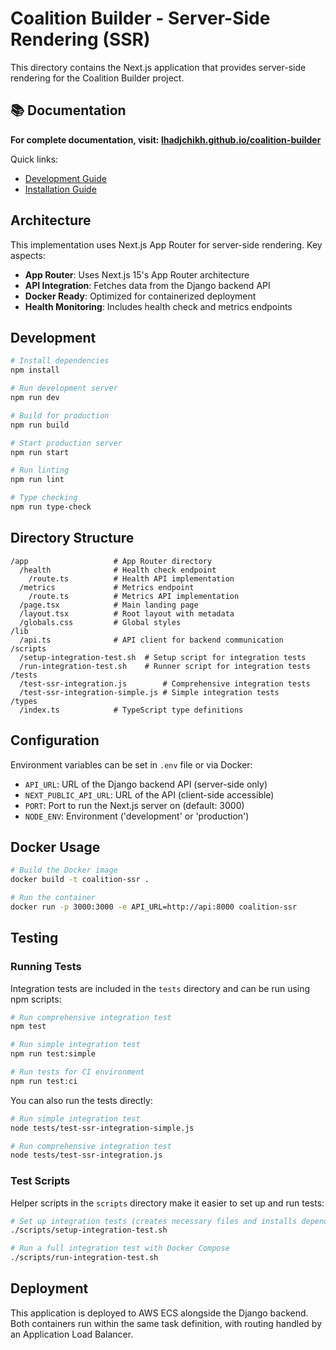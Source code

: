 # Coalition Builder - Server-Side Rendering (SSR)

This directory contains the Next.js application that provides server-side rendering for the Coalition Builder project.

## 📚 Documentation

**For complete documentation, visit: [lhadjchikh.github.io/coalition-builder](https://lhadjchikh.github.io/coalition-builder/)**

Quick links:

- [Development Guide](https://lhadjchikh.github.io/coalition-builder/development/)
- [Installation Guide](https://lhadjchikh.github.io/coalition-builder/installation/)

## Architecture

This implementation uses Next.js App Router for server-side rendering. Key aspects:

- **App Router**: Uses Next.js 15's App Router architecture
- **API Integration**: Fetches data from the Django backend API
- **Docker Ready**: Optimized for containerized deployment
- **Health Monitoring**: Includes health check and metrics endpoints

## Development

```bash
# Install dependencies
npm install

# Run development server
npm run dev

# Build for production
npm run build

# Start production server
npm run start

# Run linting
npm run lint

# Type checking
npm run type-check
```

## Directory Structure

```
/app                   # App Router directory
  /health              # Health check endpoint
    /route.ts          # Health API implementation
  /metrics             # Metrics endpoint
    /route.ts          # Metrics API implementation
  /page.tsx            # Main landing page
  /layout.tsx          # Root layout with metadata
  /globals.css         # Global styles
/lib
  /api.ts              # API client for backend communication
/scripts
  /setup-integration-test.sh  # Setup script for integration tests
  /run-integration-test.sh    # Runner script for integration tests
/tests
  /test-ssr-integration.js        # Comprehensive integration tests
  /test-ssr-integration-simple.js # Simple integration tests
/types
  /index.ts            # TypeScript type definitions
```

## Configuration

Environment variables can be set in `.env` file or via Docker:

- `API_URL`: URL of the Django backend API (server-side only)
- `NEXT_PUBLIC_API_URL`: URL of the API (client-side accessible)
- `PORT`: Port to run the Next.js server on (default: 3000)
- `NODE_ENV`: Environment ('development' or 'production')

## Docker Usage

```bash
# Build the Docker image
docker build -t coalition-ssr .

# Run the container
docker run -p 3000:3000 -e API_URL=http://api:8000 coalition-ssr
```

## Testing

### Running Tests

Integration tests are included in the `tests` directory and can be run using npm scripts:

```bash
# Run comprehensive integration test
npm test

# Run simple integration test
npm run test:simple

# Run tests for CI environment
npm run test:ci
```

You can also run the tests directly:

```bash
# Run simple integration test
node tests/test-ssr-integration-simple.js

# Run comprehensive integration test
node tests/test-ssr-integration.js
```

### Test Scripts

Helper scripts in the `scripts` directory make it easier to set up and run tests:

```bash
# Set up integration tests (creates necessary files and installs dependencies)
./scripts/setup-integration-test.sh

# Run a full integration test with Docker Compose
./scripts/run-integration-test.sh
```

## Deployment

This application is deployed to AWS ECS alongside the Django backend. Both containers run within the same task definition, with routing handled by an Application Load Balancer.
